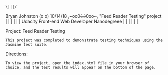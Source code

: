                                                                        \|||/
Bryan Johnston                                                         (o o)
10/14/18                                                         ,~oo0~~(_)~~0oo~,
"Feed Reader Testing" project		                                 |  |  |  |  |  |
Udacity Front-end Web Developer Nanodegreee                     |  |  |  |  |  |

Project: Feed Reader Testing

    This project was completed to demonstrate testing techniques using the Jasmine test suite.

Directions:

    To view the project, open the index.html file in your browser of choice, and the test results will appear on the bottom of the page.

